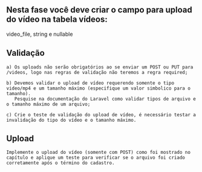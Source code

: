 ## Nesta fase você deve criar o campo para upload do vídeo na tabela vídeos:

video_file, string e nullable

## Validação

    a) Os uploads não serão obrigatórios ao se enviar um POST ou PUT para /videos, logo nas regras de validação não teremos a regra required;

    b) Devemos validar o upload de vídeo requerendo somente o tipo video/mp4 e um tamanho máximo (especifique um valor simbolico para o tamanho). 
       Pesquise na documentação do Laravel como validar tipos de arquivo e o tamanho máximo de um arquivo;

    c) Crie o teste de validação do upload de vídeo, é necessário testar a invalidação do tipo do vídeo e o tamanho máximo.

## Upload

    Implemente o upload do vídeo (somente com POST) como foi mostrado no capítulo e aplique um teste para verificar se o arquivo foi criado corretamente após o término do cadastro.